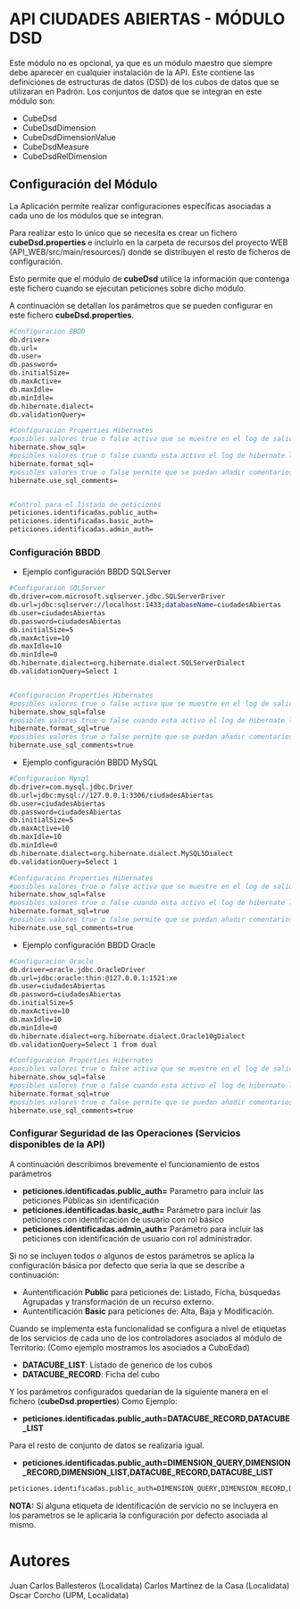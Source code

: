 
# API CIUDADES ABIERTAS - MÓDULO DSD

Este módulo no es opcional, ya que es un módulo maestro que siempre debe aparecer en cualquier instalación de la API.
Este contiene las definiciones de estructuras de datos (DSD) de los cubos de datos que se utilizaran en Padrón.
Los conjuntos de datos que se integran en este módulo son:
-	CubeDsd
-	CubeDsdDimension
-	CubeDsdDimensionValue
-	CubeDsdMeasure
-	CubeDsdRelDimension




## Configuración del Módulo

La Aplicación permite realizar configuraciones específicas asociadas a cada uno de los módulos que se integran.

Para realizar esto lo único que se necesita es crear un fichero **cubeDsd.properties** e incluirlo en la carpeta de recursos del proyecto WEB (API_WEB/src/main/resources/) donde se distribuyen el resto de ficheros de configuración.

Esto permite que el módulo de **cubeDsd** utilice la información que contenga este fichero cuando se ejecutan peticiones sobre dicho módulo.

A continuación se detallan los parámetros que se pueden configurar en este fichero **cubeDsd.properties**.


```sh
#Configuracion BBDD
db.driver=
db.url=
db.user=
db.password=
db.initialSize=
db.maxActive=
db.maxIdle=
db.minIdle=
db.hibernate.dialect=
db.validationQuery=

#Configuracion Properties Hibernates
#posibles valores true o false activa que se muestre en el log de salida todas las sentencias de hibernate que se ejecutan en la aplicación.
hibernate.show_sql=
#posibles valores true o false cuando esta activo el log de hibernate las sentencias de SQL se les da formato para que puedan verse en mas de una unica linea de log.
hibernate.format_sql=
#posibles valores true o false permite que se puedan añadir comentarios a las sentencias de SQL mediante programación
hibernate.use_sql_comments=


#Control para el listado de peticiones 
peticiones.identificadas.public_auth=
peticiones.identificadas.basic_auth=
peticiones.identificadas.admin_auth= 


```

### Configuración BBDD

- Ejemplo configuración BBDD SQLServer

```sh
#Configuracion SQLServer
db.driver=com.microsoft.sqlserver.jdbc.SQLServerDriver
db.url=jdbc:sqlserver://localhost:1433;databaseName=ciudadesAbiertas
db.user=ciudadesAbiertas
db.password=ciudadesAbiertas
db.initialSize=5
db.maxActive=10
db.maxIdle=10
db.minIdle=0
db.hibernate.dialect=org.hibernate.dialect.SQLServerDialect
db.validationQuery=Select 1


#Configuracion Properties Hibernates
#posibles valores true o false activa que se muestre en el log de salida todas las sentencias de hibernate que se ejecutan en la aplicación.
hibernate.show_sql=false
#posibles valores true o false cuando esta activo el log de hibernate las sentencias de SQL se les da formato para que puedan verse en mas de una unica linea de log.
hibernate.format_sql=true
#posibles valores true o false permite que se puedan añadir comentarios a las sentencias de SQL mediante programación
hibernate.use_sql_comments=true
```


- Ejemplo configuración BBDD MySQL

```sh
#Configuracion Mysql
db.driver=com.mysql.jdbc.Driver
db.url=jdbc:mysql://127.0.0.1:3306/ciudadesAbiertas
db.user=ciudadesAbiertas
db.password=ciudadesAbiertas
db.initialSize=5
db.maxActive=10
db.maxIdle=10
db.minIdle=0
db.hibernate.dialect=org.hibernate.dialect.MySQL5Dialect
db.validationQuery=Select 1

#Configuracion Properties Hibernates
#posibles valores true o false activa que se muestre en el log de salida todas las sentencias de hibernate que se ejecutan en la aplicación.
hibernate.show_sql=false
#posibles valores true o false cuando esta activo el log de hibernate las sentencias de SQL se les da formato para que puedan verse en mas de una unica linea de log.
hibernate.format_sql=true
#posibles valores true o false permite que se puedan añadir comentarios a las sentencias de SQL mediante programación
hibernate.use_sql_comments=true
```


- Ejemplo configuración BBDD Oracle

```sh
#Configuracion Oracle
db.driver=oracle.jdbc.OracleDriver
db.url=jdbc:oracle:thin:@127.0.0.1:1521:xe
db.user=ciudadesAbiertas
db.password=ciudadesAbiertas
db.initialSize=5
db.maxActive=10
db.maxIdle=10
db.minIdle=0
db.hibernate.dialect=org.hibernate.dialect.Oracle10gDialect
db.validationQuery=Select 1 from dual

#Configuracion Properties Hibernates
#posibles valores true o false activa que se muestre en el log de salida todas las sentencias de hibernate que se ejecutan en la aplicación.
hibernate.show_sql=false
#posibles valores true o false cuando esta activo el log de hibernate las sentencias de SQL se les da formato para que puedan verse en mas de una unica linea de log.
hibernate.format_sql=true
#posibles valores true o false permite que se puedan añadir comentarios a las sentencias de SQL mediante programación
hibernate.use_sql_comments=true
```


### Configurar Seguridad de las Operaciones (Servicios disponibles de la API)
A continuación describimos brevemente el funcionamiento de estos parámetros
- **peticiones.identificadas.public_auth=**  Parametro para incluir las peticiones Públicas sin identificación
- **peticiones.identificadas.basic_auth=** Parámetro para incluir las peticiones con identificación de usuario con rol básico
- **peticiones.identificadas.admin_auth=**
Parámetro para incluir las peticiones con identificación de usuario con rol administrador. 

Si no se incluyen todos o algunos de estos parámetros se aplica la configuración básica por defecto que seria la que se describe a continuación:
- Auntentificación **Public** para peticiones de: Listado, Ficha, búsquedas Agrupadas y transformación de un recurso externo.
- Auntentificación **Basic** para peticiones de: Alta, Baja y Modificación.

Cuando se implementa esta funcionalidad se configura a nivel de etiquetas de los servicios de cada uno de los controladores asociados al módulo de Territorio: (Como ejemplo mostramos los asociados a CuboEdad)
- **DATACUBE_LIST**: Listado de generico de los cubos
- **DATACUBE_RECORD**: Ficha del cubo



Y los parámetros configurados quedarían de la siguiente manera en el fichero (**cubeDsd.properties**) Como Ejemplo:
- **peticiones.identificadas.public_auth=DATACUBE_RECORD,DATACUBE_LIST**

Para el resto de conjunto de datos se realizaria igual.

- **peticiones.identificadas.public_auth=DIMENSION_QUERY,DIMENSION_RECORD,DIMENSION_LIST,DATACUBE_RECORD,DATACUBE_LIST**


```sh
peticiones.identificadas.public_auth=DIMENSION_QUERY,DIMENSION_RECORD,DIMENSION_LIST,,DATACUBE_RECORD,DATACUBE_LIST
```

**NOTA:** Si alguna etiqueta de identificación de servicio no se incluyera en los parametros se le aplicaria la configuración por defecto asociada al mismo.

# Autores
Juan Carlos Ballesteros (Localidata)
Carlos Martínez de la Casa (Localidata)
Oscar Corcho (UPM, Localidata)
